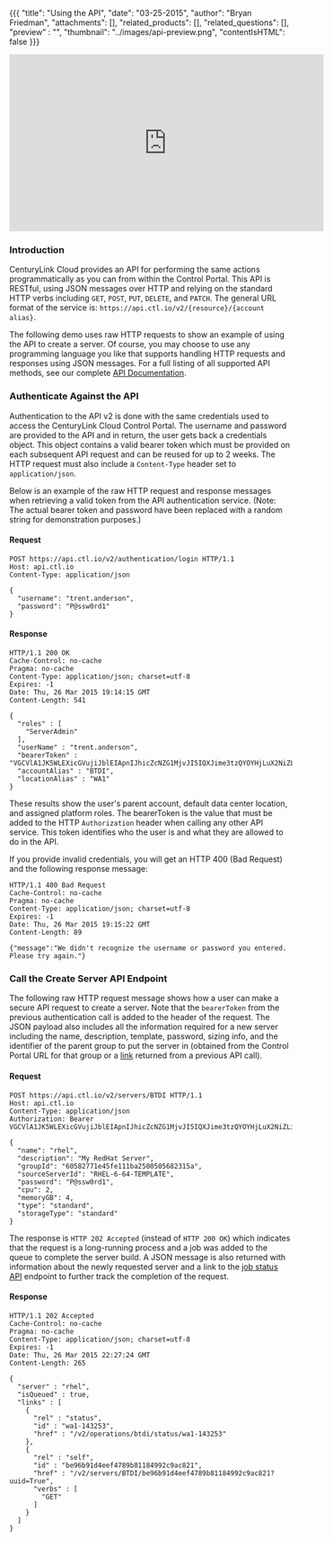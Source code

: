 {{{
  "title": "Using the API",
  "date": "03-25-2015",
  "author": "Bryan Friedman",
  "attachments": [],
  "related_products": [],
  "related_questions": [],
  "preview" : "",
  "thumbnail": "../images/api-preview.png",
  "contentIsHTML": false
}}}

<iframe width="560" height="315" src="https://www.youtube.com/embed/2M4kMHHLm5Y" frameborder="0" allowfullscreen></iframe>

### Introduction

CenturyLink Cloud provides an API for performing the same actions programmatically as you can from within the Control Portal. This API is RESTful, using JSON messages over HTTP and relying on the standard HTTP verbs including `GET`, `POST`, `PUT`, `DELETE`, and `PATCH`. The general URL format of the service is: `https://api.ctl.io/v2/{resource}/{account alias}`.

The following demo uses raw HTTP requests to show an example of using the API to create a server. Of course, you may choose to use any programming language you like that supports handling HTTP requests and responses using JSON messages. For a full listing of all supported API methods, see our complete [API Documentation](//www.centurylinkcloud.com/api-docs/v2).

### Authenticate Against the API

Authentication to the API v2 is done with the same credentials used to access the CenturyLink Cloud Control Portal. The username and password are provided to the API and in return, the user gets back a credentials object. This object contains a valid bearer token which must be provided on each subsequent API request and can be reused for up to 2 weeks. The HTTP request must also include a `Content-Type` header set to `application/json`.

Below is an example of the raw HTTP request and response messages when retrieving a valid token from the API authentication service. (Note: The actual bearer token and password have been replaced with a random string for demonstration purposes.)

#### Request

    POST https://api.ctl.io/v2/authentication/login HTTP/1.1
    Host: api.ctl.io
    Content-Type: application/json

    {
      "username": "trent.anderson",
      "password": "P@ssw0rd1"
    }

#### Response

    HTTP/1.1 200 OK
    Cache-Control: no-cache
    Pragma: no-cache
    Content-Type: application/json; charset=utf-8
    Expires: -1
    Date: Thu, 26 Mar 2015 19:14:15 GMT
    Content-Length: 541

    {
      "roles" : [
        "ServerAdmin"
      ],
      "userName" : "trent.anderson",
      "bearerToken" : "VGCVlA1JK5WLEXicGVujiJblEIApnIJhicZcNZG1MjvJI5IQXJime3tzQYOYHjLuX2NiZLiJvTRi2JOXdcbkX46UWzmIZnJIzpM6JjpmJDB.iX91ML6IzhdX62cekloAB6uJUOjjoi1xClUOBXZmXJxciUzdje2MJM96VM1Mk4NOXubYIXbbiwf06E1YQbeEsKIy1HdizndJWyJVs4XCGiwpTdlyiRXkGrikopi0I5pI.6RYzOrI2lj4bYZsJzeWXGCRNpyXjIbbJLcJL3ckH4CjbisZnZJYMiiIYgD1plIa9JUXuFUG4iymCQV2JXiJluZiziRJYk0b1VJhIRc3M13ihOe",
      "accountAlias" : "BTDI",
      "locationAlias" : "WA1"
    }

These results show the user's parent account, default data center location, and assigned platform roles. The bearerToken is the value that must be added to the HTTP `Authorization` header when calling any other API service. This token identifies who the user is and what they are allowed to do in the API.

If you provide invalid credentials, you will get an HTTP 400 (Bad Request) and the following response message:

    HTTP/1.1 400 Bad Request
    Cache-Control: no-cache
    Pragma: no-cache
    Content-Type: application/json; charset=utf-8
    Expires: -1
    Date: Thu, 26 Mar 2015 19:15:22 GMT
    Content-Length: 89

    {"message":"We didn't recognize the username or password you entered. Please try again."}

### Call the Create Server API Endpoint

The following raw HTTP request message shows how a user can make a secure API request to create a server. Note that the `bearerToken` from the previous authentication call is added to the header of the request. The JSON payload also includes all the information required for a new server including the name, description, template, password, sizing info, and the identifier of the parent group to put the server in (obtained from the Control Portal URL for that group or a [link](http://www.centurylinkcloud.com/api-docs/v2/#getting-started-api-v20-links-framework) returned from a previous API call).

#### Request

    POST https://api.ctl.io/v2/servers/BTDI HTTP/1.1
    Host: api.ctl.io
    Content-Type: application/json
    Authorization: Bearer VGCVlA1JK5WLEXicGVujiJblEIApnIJhicZcNZG1MjvJI5IQXJime3tzQYOYHjLuX2NiZLiJvTRi2JOXdcbkX46UWzmIZnJIzpM6JjpmJDB.iX91ML6IzhdX62cekloAB6uJUOjjoi1xClUOBXZmXJxciUzdje2MJM96VM1Mk4NOXubYIXbbiwf06E1YQbeEsKIy1HdizndJWyJVs4XCGiwpTdlyiRXkGrikopi0I5pI.6RYzOrI2lj4bYZsJzeWXGCRNpyXjIbbJLcJL3ckH4CjbisZnZJYMiiIYgD1plIa9JUXuFUG4iymCQV2JXiJluZiziRJYk0b1VJhIRc3M13ihOe

    {
      "name": "rhel",
      "description": "My RedHat Server",
      "groupId": "60582771e45fe111ba2500505682315a",
      "sourceServerId": "RHEL-6-64-TEMPLATE",
      "password": "P@ssw0rd1",
      "cpu": 2,
      "memoryGB": 4,
      "type": "standard",
      "storageType": "standard"
    }

The response is `HTTP 202 Accepted` (instead of `HTTP 200 OK`) which indicates that the request is a long-running process and a job was added to the queue to complete the server build. A JSON message is also returned with information about the newly requested server and a link to the [job status API](http://www.centurylinkcloud.com/api-docs/v2/#queue-get-status) endpoint to further track the completion of the request.

#### Response

    HTTP/1.1 202 Accepted
    Cache-Control: no-cache
    Pragma: no-cache
    Content-Type: application/json; charset=utf-8
    Expires: -1
    Date: Thu, 26 Mar 2015 22:27:24 GMT
    Content-Length: 265

    {
      "server" : "rhel",
      "isQueued" : true,
      "links" : [
        {
          "rel" : "status",
          "id" : "wa1-143253",
          "href" : "/v2/operations/btdi/status/wa1-143253"
        },
        {
          "rel" : "self",
          "id" : "be96b91d4eef4789b81184992c9ac821",
          "href" : "/v2/servers/BTDI/be96b91d4eef4789b81184992c9ac821?uuid=True",
          "verbs" : [
            "GET"
          ]
        }
      ]
    }
